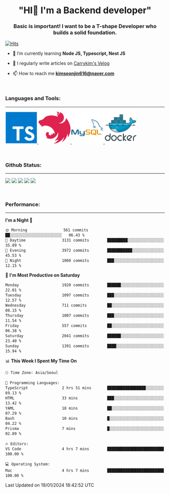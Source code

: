 <h1 align="center">"HI👋 I'm a Backend developer" </h1>
<h3 align="center">Basic is important! I want to be a T-shape Developer who builds a solid foundation.</h3>

[![Hits](https://hits.seeyoufarm.com/api/count/incr/badge.svg?url=https%3A%2F%2Fgithub.com%2Fgimseonjin&count_bg=%2318BFE5&title_bg=%23555555&icon=ko-fi.svg&icon_color=%23E7E7E7&title=hits&edge_flat=false)](https://hits.seeyoufarm.com)

- 🌱 I’m currently learning **Node JS, Typescript, Nest JS**

- 📝 I regularly write articles on [Carrykim's Velog](https://velog.io/@carrykim)

- 📫 How to reach me **kimseonjin616@naver.com**

<br/>

<h3 align="left">Languages and Tools:</h3>

***

<p align="left"> 
 <a href="https://www.typescriptlang.org/" target="_blank" rel="noreferrer"> <img src="https://raw.githubusercontent.com/devicons/devicon/master/icons/typescript/typescript-original.svg" alt="typescript" width="20%" height="20%"/> </a>
<a href="https://nestjs.com/" target="_blank" rel="noreferrer"> <img src="https://raw.githubusercontent.com/devicons/devicon/master/icons/nestjs/nestjs-plain.svg" alt="nestjs" width="20%" height="20%"/> </a> 
<a href="https://www.mysql.com/" target="_blank" rel="noreferrer"> <img src="https://raw.githubusercontent.com/devicons/devicon/master/icons/mysql/mysql-original-wordmark.svg" alt="mysql" width="20%" height="20%"/>  </a>
 <a href="https://www.docker.com/" target="_blank" rel="noreferrer"> <img src="https://raw.githubusercontent.com/devicons/devicon/master/icons/docker/docker-original-wordmark.svg" alt="docker" width="20%" height="20%"/> </a>
 </p>
</p>

<br/>

<h3 align="left">Github Status:</h3>

***

![](http://github-profile-summary-cards.vercel.app/api/cards/profile-details?username=gimseonjin&theme=nord_bright)
![](http://github-profile-summary-cards.vercel.app/api/cards/repos-per-language?username=gimseonjin&theme=nord_bright)
![](http://github-profile-summary-cards.vercel.app/api/cards/most-commit-language?username=gimseonjin&theme=nord_bright)
![](http://github-profile-summary-cards.vercel.app/api/cards/stats?username=gimseonjin&theme=nord_bright)
![](http://github-profile-summary-cards.vercel.app/api/cards/productive-time?username=gimseonjin&theme=nord_bright&utcOffset=8)


<br/>

<h3 align="left">Performance:</h3>

***

<!--START_SECTION:waka-->
**I'm a Night 🦉** 

```text
🌞 Morning                561 commits         ██░░░░░░░░░░░░░░░░░░░░░░░   06.43 % 
🌆 Daytime                3131 commits        █████████░░░░░░░░░░░░░░░░   35.89 % 
🌃 Evening                3972 commits        ███████████░░░░░░░░░░░░░░   45.53 % 
🌙 Night                  1060 commits        ███░░░░░░░░░░░░░░░░░░░░░░   12.15 % 
```
📅 **I'm Most Productive on Saturday** 

```text
Monday                   1920 commits        ██████░░░░░░░░░░░░░░░░░░░   22.01 % 
Tuesday                  1097 commits        ███░░░░░░░░░░░░░░░░░░░░░░   12.57 % 
Wednesday                711 commits         ██░░░░░░░░░░░░░░░░░░░░░░░   08.15 % 
Thursday                 1007 commits        ███░░░░░░░░░░░░░░░░░░░░░░   11.54 % 
Friday                   557 commits         ██░░░░░░░░░░░░░░░░░░░░░░░   06.38 % 
Saturday                 2041 commits        ██████░░░░░░░░░░░░░░░░░░░   23.40 % 
Sunday                   1391 commits        ████░░░░░░░░░░░░░░░░░░░░░   15.94 % 
```


📊 **This Week I Spent My Time On** 

```text
🕑︎ Time Zone: Asia/Seoul

💬 Programming Languages: 
TypeScript               2 hrs 51 mins       █████████████████░░░░░░░░   69.13 % 
HTML                     33 mins             ███░░░░░░░░░░░░░░░░░░░░░░   13.42 % 
YAML                     18 mins             ██░░░░░░░░░░░░░░░░░░░░░░░   07.29 % 
Bash                     10 mins             █░░░░░░░░░░░░░░░░░░░░░░░░   04.22 % 
Prisma                   7 mins              █░░░░░░░░░░░░░░░░░░░░░░░░   02.89 % 

🔥 Editors: 
VS Code                  4 hrs 7 mins        █████████████████████████   100.00 % 

💻 Operating System: 
Mac                      4 hrs 7 mins        █████████████████████████   100.00 % 
```


 Last Updated on 19/01/2024 18:42:52 UTC
<!--END_SECTION:waka-->

<div align="center">
  
